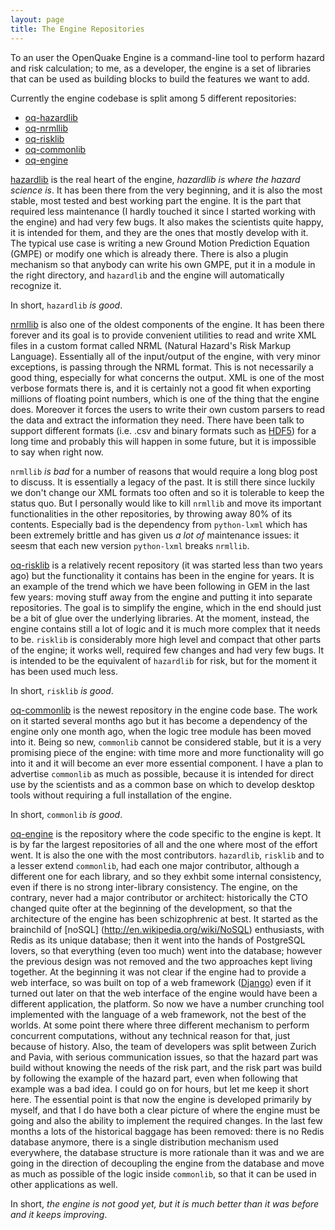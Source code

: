 ```yaml
---
layout: page
title: The Engine Repositories
---
```



To an user the OpenQuake Engine is a command-line tool to perform
hazard and risk calculation; to me, as a developer, the engine is
a set of libraries that can be used as building blocks to build
the features we want to add.

Currently the engine codebase is split among 5 different repositories:

- [oq-hazardlib](https://github.com/gem/oq-hazardlib)
- [oq-nrmllib](https://github.com/gem/oq-nrmllib)
- [oq-risklib](https://github.com/gem/oq-risklib)
- [oq-commonlib](https://github.com/gem/oq-commonlib)
- [oq-engine](https://github.com/gem/oq-engine)

[hazardlib](https://github.com/gem/oq-hazardlib) is the real heart
of the engine, *hazardlib is where the hazard science is*. It has been there
from the very beginning, and it is also the most stable, most tested
and best working part the engine. It is the part that required less
maintenance (I hardly touched it since I started working with
the engine) and had very few bugs. It also makes the scientists
quite happy, it is intended for them, and they are the ones that
mostly develop with it. The typical use case is writing
a new Ground Motion Prediction Equation (GMPE) or modify one
which is already there. There is also a plugin mechanism so
that anybody can write his own GMPE, put it in a module
in the right directory, and `hazardlib` and the engine
will automatically recognize it.

In short, `hazardlib` *is good*.

[nrmllib](https://github.com/gem/oq-nrmllib) is also one of the oldest
components of the engine. It has been there forever and its goal is to
provide convenient utilities to read and write XML files in a custom
format called NRML (Natural Hazard's Risk Markup
Language). Essentially all of the input/output of the engine, with
very minor exceptions, is passing through the NRML format. This is not
necessarily a good thing, especially for what concerns the output. XML
is one of the most verbose formats there is, and it is certainly not a
good fit when exporting millions of floating point numbers, which is
one of the thing that the engine does.  Moreover it forces the users
to write their own custom parsers to read the data and extract the
information they need. There have been talk to support different
formats (i.e. .csv and binary formats such as
[HDF5](http://www.hdfgroup.org/HDF5/)) for a long time and probably
this will happen in some future, but it is impossible to say when
right now.

`nrmllib` *is bad* for a number of reasons that would require a long
blog post to discuss. It is essentially a legacy of the past. It is
still there since luckily we don't change our XML formats too often
and so it is tolerable to keep the status quo. But I personally would
like to kill `nrmllib` and move its important functionalities in the
other repositories, by throwing away 80% of its contents. Especially
bad is the dependency from `python-lxml` which has been extremely
brittle and has given us *a lot of* maintenance issues: it seesm that
each new version `python-lxml` breaks `nrmllib`.

[oq-risklib](https://github.com/gem/oq-risklib) is a relatively recent
repository (it was started less than two years ago) but the
functionality it contains has been in the engine for years. It is
an example of the trend which we have been following in GEM in
the last few years: moving stuff away from the engine and putting it
into separate repositories. The goal is to simplify the engine,
which in the end should just be a bit of glue over the underlying
libraries. At the moment, instead, the engine contains still a
lot of logic and it is much more complex that it needs to be.
`risklib` is considerably more high level and compact that
other parts of the engine; it works well, required few changes
and had very few bugs. It is intended to be the equivalent of
`hazardlib` for risk, but for the moment it has been used much
less.

In short, `risklib` *is good*.

[oq-commonlib](https://github.com/gem/oq-commonlib) is the newest
repository in the engine code base. The work on it started several
months ago but it has become a dependency of the engine only one
month ago, when the logic tree module has been moved into it.
Being so new, `commonlib` cannot be considered stable, but it is
a very promising piece of the engine: with time more and more
functionality will go into it and it will become an ever more
essential component. I have a plan to advertise `commonlib` as
much as possible, because it is intended for direct use by
the scientists and as a common base on which to develop desktop
tools without requiring a full installation of the engine.

In short, `commonlib` *is good*.

[oq-engine](https://github.com/gem/oq-engine) is the repository where
the code specific to the engine is kept. It is by far the largest
repositories of all and the one where most of the effort went. It is
also the one with the most contributors. `hazardlib`, `risklib` and to
a lesser extend `commonlib`, had each one major contributor, although
a different one for each library, and so they exhbit some internal
consistency, even if there is no strong inter-library consistency. The
engine, on the contrary, never had a major contributor or architect:
historically the CTO changed quite ofter at the beginning of the
development, so that the architecture of the engine has been
schizophrenic at best. It started as the brainchild of [noSQL]
(http://en.wikipedia.org/wiki/NoSQL)
enthusiasts, with Redis as its unique database; then it went into the
hands of PostgreSQL lovers, so that everything (even too much) went into
the database; however the previous design was not removed and the two
approaches kept living together. At the beginning it was not clear if
the engine had to provide a web interface, so was built on top of a web
framework ([Django](https://www.djangoproject.com/)) even if it turned out
later on that the web
interface of the engine would have been a different application, the
platform. So now we have a number crunching tool implemented with the
language of a web framework, not the best of the worlds. At some point
there where three different mechanism to perform concurrent
computations, without any technical reason for that, just because of
history.  Also, the team of developers was split between Zurich and
Pavia, with serious communication issues, so that the hazard part was
build without knowing the needs of the risk part, and the risk part
was build by following the example of the hazard part, even when
following that example was a bad idea. I could go on for hours,
but let me keep it short here. The essential point is that now the
engine is developed primarily by myself, and that I do have both a
clear picture of where the engine must be going and also the ability
to implement the required changes. In the last few months a lots of
the historical baggage has been removed: there is no Redis database
anymore, there is a single distribution mechanism used everywhere, the
database structure is more rationale than it was and we are going in
the direction of decoupling the engine from the database and move as
much as possible of the logic inside `commonlib`, so that it can be
used in other applications as well.

In short, *the engine is not good yet, but it is much better than it
was before and it keeps improving*.
